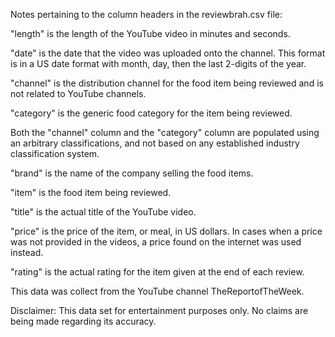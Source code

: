 Notes pertaining to the column headers in the reviewbrah.csv file:

"length" is the length of the YouTube video in minutes and seconds.

"date" is the date that the video was uploaded onto the channel. This format is in a US date format with month, day, then the last 2-digits of the year.

"channel" is the distribution channel for the food item being reviewed and is not related to YouTube channels.

"category" is the generic food category for the item being reviewed.

Both the "channel" column and the "category" column are populated using an arbitrary classifications, and not based on any established industry classification system.

"brand" is the name of the company selling the food items.

"item" is the food item being reviewed.

"title" is the actual title of the YouTube video.

"price" is the price of the item, or meal, in US dollars. In cases when a price was not provided in the videos, a price found on the internet was used instead.

"rating" is the actual rating for the item given at the end of each review.

This data was collect from the YouTube channel TheReportofTheWeek.

Disclaimer: This data set for entertainment purposes only. No claims are being made regarding its accuracy.
